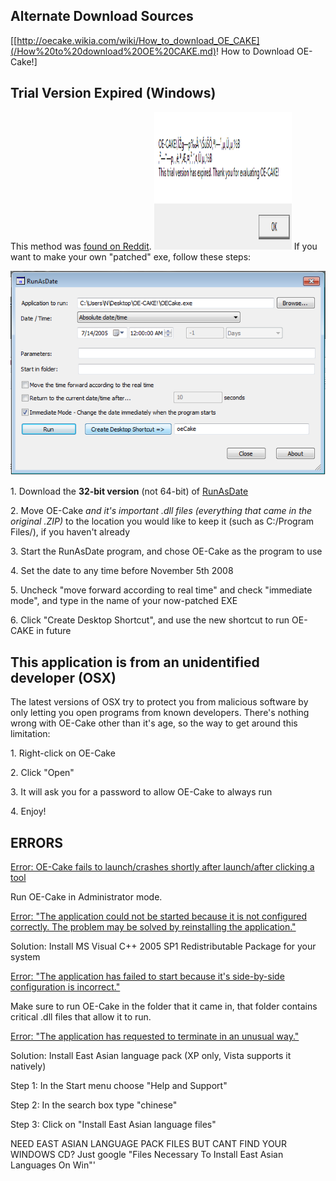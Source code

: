## Alternate Download Sources

\[[http://oecake.wikia.com/wiki/How_to_download_OE_CAKE](/How%20to%20download%20OE%20CAKE.md)! How to Download OE-Cake!\]

## Trial Version Expired (Windows)

This method was [found on Reddit](https://www.reddit.com/r/oeCake/comments/3rr6lb/help/).
<img src="/images/3qAWUSV.png" title="The problem some Windows users experience" width="220" height="220" alt="The problem some Windows users experience" />
If you want to make your own "patched" exe, follow these steps:

![An example setup for RunAsDate](/images/RunAsTime%20example.png "An example setup for RunAsDate")

1\. Download the **32-bit version** (not 64-bit) of [RunAsDate](http://www.nirsoft.net/utils/run_as_date.html)

2\. Move OE-Cake *and it's important .dll files (everything that came in the original .ZIP)* to the location you would like to keep it (such as C:/Program Files/), if you haven't already

3\. Start the RunAsDate program, and chose OE-Cake as the program to use

4\. Set the date to any time before November 5th 2008

5\. Uncheck "move forward according to real time" and check "immediate mode", and type in the name of your now-patched EXE

6\. Click "Create Desktop Shortcut", and use the new shortcut to run OE-CAKE in future

## This application is from an unidentified developer (OSX)

The latest versions of OSX try to protect you from malicious software by only letting you open programs from known developers. There's nothing wrong with OE-Cake other than it's age, so the way to get around this limitation:

1\. Right-click on OE-Cake

2\. Click "Open"

3\. It will ask you for a password to allow OE-Cake to always run

4\. Enjoy!

## ERRORS

<u>Error: OE-Cake fails to launch/crashes shortly after launch/after clicking a tool</u>

Run OE-Cake in Administrator mode.<span> </span>

<u>Error: "The application could not be started because it is not configured correctly. The problem may be solved by reinstalling the application."</u>

Solution: Install MS Visual C++ 2005 SP1 Redistributable Package for your system

<u>Error: "The application has failed to start because it's side-by-side configuration is incorrect."</u>

Make sure to run OE-Cake in the folder that it came in, that folder contains critical .dll files that allow it to run.<span> </span>

<u>Error: "The application has requested to terminate in an unusual way."</u>

Solution: Install East Asian language pack (XP only, Vista supports it natively)

Step 1: In the Start menu choose "Help and Support"

Step 2: In the search box type "chinese"

Step 3: Click on "Install East Asian language files"

NEED EAST ASIAN LANGUAGE PACK FILES BUT CANT FIND YOUR WINDOWS CD? Just google "Files Necessary To Install East Asian Languages On Win"'
